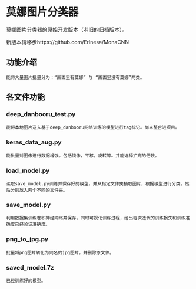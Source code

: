 # 莫娜图片分类器
莫娜图片分类器的原始开发版本（老旧的归档版本）。

新版本请移步https://github.com/Erlnesa/MonaCNN

## 功能介绍

    能将大量图片批量分为：“画面里有莫娜” 与 “画面里没有莫娜”两类。
    
    
## 各文件功能
        
### deep_danbooru_test.py
    
    能将本地图片送入基于deep_danbooru网络训练的模型进行tag标记。尚未整合进项目。
        
### keras_data_aug.py
    
    能批量对图像进行数据增强。包括镜像，平移，旋转等。并能选择扩充的倍数。
        
### load_model.py
    
    读取save_model.py训练并保存好的模型，并从指定文件夹抽取图片，根据模型进行分类，然后分别放入两个不同的文件夹。
        
### save_model.py
    
    利用数据集训练卷积神经网络并保存，同时可视化训练过程，给出每次迭代的训练损失和训练准确度已经验证准确度。
        
### png_to_jpg.py
    
    批量将png图片转化为同名的jpg图片，并删除原文件。
        
### saved_model.7z
    
    已经训练好的模型。
